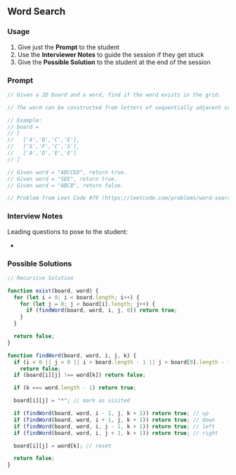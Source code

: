 ## Word Search

### Usage

1. Give just the **Prompt** to the student
2. Use the **Interviewer Notes** to guide the session if they get stuck
3. Give the **Possible Solution** to the student at the end of the session

### Prompt

```javascript
// Given a 2D board and a word, find if the word exists in the grid.

// The word can be constructed from letters of sequentially adjacent cell, where "adjacent" cells are those horizontally or vertically neighboring. The same letter cell may not be used more than once.

// Example:
// board =
// [
//   ['A','B','C','E'],
//   ['S','F','C','S'],
//   ['A','D','E','E']
// ]

// Given word = "ABCCED", return true.
// Given word = "SEE", return true.
// Given word = "ABCB", return false.

// Problem from Leet Code #79 (https://leetcode.com/problems/word-search/description/)
```

### Interview Notes

Leading questions to pose to the student:

-

### Possible Solutions

```javascript
// Recursive Solution

function exist(board, word) {
  for (let i = 0; i < board.length; i++) {
    for (let j = 0; j < board[i].length; j++) {
      if (findWord(board, word, i, j, 0)) return true;
    }
  }

  return false;
}

function findWord(board, word, i, j, k) {
  if (i < 0 || j < 0 || i > board.length - 1 || j > board[0].length - 1)
    return false;
  if (board[i][j] !== word[k]) return false;

  if (k === word.length - 1) return true;

  board[i][j] = "*"; // mark as visited

  if (findWord(board, word, i - 1, j, k + 1)) return true; // up
  if (findWord(board, word, i + 1, j, k + 1)) return true; // down
  if (findWord(board, word, i, j - 1, k + 1)) return true; // left
  if (findWord(board, word, i, j + 1, k + 1)) return true; // right

  board[i][j] = word[k]; // reset

  return false;
}
```
